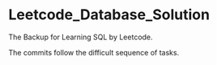 # Leetcode_Database_Solution
The Backup for Learning SQL by Leetcode.

The commits follow the difficult sequence of tasks.